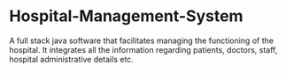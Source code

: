 # Hospital-Management-System
A full stack java software that facilitates managing the functioning of the hospital. It integrates all the information regarding patients, doctors, staff, hospital administrative details etc.
